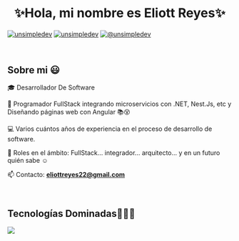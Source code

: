 <h1 align="center">✨Hola, mi nombre es Eliott Reyes✨ </h1> 

<p align="left">

<a href="https://www.linkedin.com/in/eliottreyes/" target="blank"><img align="center" src="https://img.shields.io/badge/LinkedIn-0077B5?style=for-the-badge&logo=linkedin&logoColor=white" alt="unsimpledev"/></a>
<a href="https://www.facebook.com/eliott.reyes.1/" target="blank"><img align="center" src="https://img.shields.io/badge/Facebook-1877F2?style=for-the-badge&logo=facebook&logoColor=white" alt="unsimpledev"  /></a>
<a href = "mailto:eliottreyes22@gmail.com" target="blank"><img align="center" src="https://img.shields.io/badge/Gmail-D14836?style=for-the-badge&logo=gmail&logoColor=white" alt="@unsimpledev"  /></a>
  </p>
<br>
<h2>Sobre mi 😃</h2>
<!--Intro start-->

<p align="left">
🎓 Desarrollador De Software

🎥 Programador FullStack integrando microservicios con .NET, Nest.Js, etc y Diseñando páginas web con Angular  📚😵 

💻 Varios cuántos años de experiencia en el proceso de desarrollo de software.

📝 Roles en el ámbito: FullStack... integrador... arquitecto... y en un futuro quién sabe ☺️

📫 Contacto: **eliottreyes22@gmail.com**
<!--Intro end-->
  </p>
<br>

<h2 >Tecnologías Dominadas👨🏻‍💻</h2>
<!--tech stack icons-->
<p align="left">
  <a href="https://skillicons.dev">
    <img src="https://skillicons.dev/icons?i=cs,dotnet,ts,nest,html,css,angular,git,azure,docker,kubernetes" />
  </a>
</p>
<br>
<!-------------------------->

